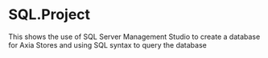 # SQL.Project
This shows the use of SQL Server Management Studio to create a database for Axia Stores and using SQL syntax to query the database
